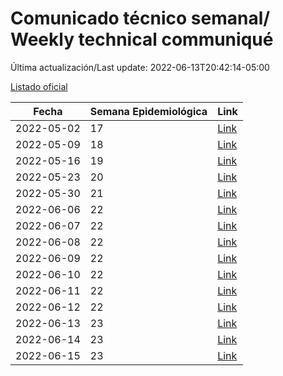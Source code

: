 # Comunicado técnico semanal/ Weekly technical communiqué

Última actualización/Last update: 2022-06-13T20:42:14-05:00

[Listado oficial](https://www.gob.mx/salud/prensa/comunicado-tecnico-semanal-covid-19)

| Fecha      | Semana Epidemiológica | Link        |
| ---------- | --------------------- | ----------- |
| 2022-05-02 | 17 | [Link](https://www.gob.mx/salud/prensa/comunicado-tecnico-semanal-covid-19) |
| 2022-05-09 | 18 | [Link](https://www.gob.mx/salud/prensa/comunicado-tecnico-semanal-covid-19-301267) |
| 2022-05-16 | 19 | [Link](https://www.gob.mx/salud/prensa/comunicado-tecnico-semanal-covid-19-301958) |
| 2022-05-23 | 20 | [Link](https://www.gob.mx/salud/prensa/comunicado-tecnico-semanal-covid-19-302828) |
| 2022-05-30 | 21 | [Link](https://www.gob.mx/salud/prensa/comunicado-tecnico-semanal-covid-19-303903) |
| 2022-06-06 | 22 | [Link](https://www.gob.mx/salud/prensa/comunicado-tecnico-semanal-covid-19-304448) |
| 2022-06-07 | 22 | [Link](https://www.gob.mx/salud/prensa/comunicado-tecnico-diario-covid-19-304550) |
| 2022-06-08 | 22 | [Link](https://www.gob.mx/salud/prensa/comunicado-tecnico-diario-covid-19-304620) |
| 2022-06-09 | 22 | [Link](https://www.gob.mx/salud/prensa/comunicado-tecnico-diario-covid-19-304697) |
| 2022-06-10 | 22 | [Link](https://www.gob.mx/salud/prensa/comunicado-tecnico-diario-covid-19-304766) |
| 2022-06-11 | 22 | [Link](https://www.gob.mx/salud/prensa/comunicado-tecnico-diario-covid-19-304814) |
| 2022-06-12 | 22 | [Link](https://www.gob.mx/salud/prensa/comunicado-tecnico-diario-covid-19-304842) |
| 2022-06-13 | 23 | [Link](https://www.gob.mx/salud/prensa/comunicado-tecnico-diario-covid-19-304937) |
| 2022-06-14 | 23 | [Link](https://www.gob.mx/salud/prensa/comunicado-tecnico-diario-covid-19-305111) |
| 2022-06-15 | 23 | [Link](https://www.gob.mx/salud/prensa/comunicado-tecnico-diario-covid-19-305117) |
